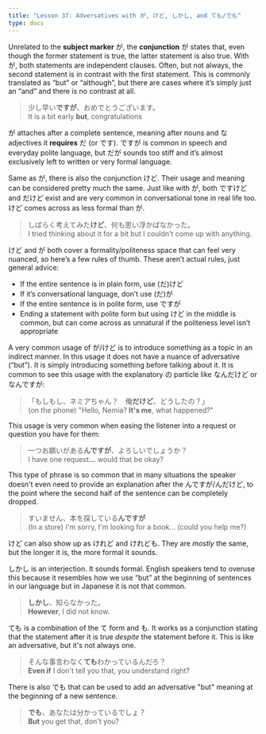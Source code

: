 ```yaml
---
title: "Lesson 37: Adversatives with が, けど, しかし, and ても/でも"
type: docs
---
```



Unrelated to the **subject marker** が, the **conjunction** が states that, even though the former statement is true, the latter statement is also true. With が, both statements are independent clauses. Often, but not always, the second statement is in contrast with the first statement. This is commonly translated as “but” or “although”, but there are cases where it’s simply just an “and” and there is no contrast at all.

> 少し早い<b>ですが</b>、おめでとうございます。  
> It is a bit early <b>but</b>, congratulations

が attaches after a complete sentence, meaning after nouns and な adjectives it **requires** だ (or です). ですが is common in speech and everyday polite language, but だが sounds too stiff and it’s almost exclusively left to written or very formal language.

Same as が, there is also the conjunction けど. Their usage and meaning can be considered pretty much the same. Just like with が, both ですけど and だけど exist and are very common in conversational tone in real life too. けど comes across as less formal than が. 

> しばらく考えてみた<b>けど</b>、何も思い浮かばなかった。  
> I tried thinking about it for a bit but I couldn’t come up with anything.

けど and が both cover a formality/politeness space that can feel very nuanced, so here’s a few rules of thumb. These aren’t actual rules, just general advice:

- If the entire sentence is in plain form, use (だ)けど
- If it’s conversational language, don’t use (だ)が
- If the entire sentence is in polite form, use ですが
- Ending a statement with polite form but using けど in the middle is common, but can come across as unnatural if the politeness level isn’t appropriate

A very common usage of が/けど is to introduce something as a topic in an indirect manner. In this usage it does not have a nuance of adversative (“but”). It is simply introducing something before talking about it. It is common to see this usage with the explanatory の particle like なんだけど or なんですが:

> 「もしもし、ネミアちゃん？　俺<b>だけど</b>、どうしたの？」  
> (on the phone) "Hello, Nemia? <b>It's me</b>, what happened?"

This usage is very common when easing the listener into a request or question you have for them:

> 一つお願いがある<b>んですが</b>、よろしいでしょうか？  
> I have one request<b>...</b> would that be okay?

This type of phrase is so common that in many situations the speaker doesn't even need to provide an explanation after the んですが/んだけど, to the point where the second half of the sentence can be completely dropped.

> すいません、本を探している<b>んですが</b>  
> (In a store) I'm sorry, I'm looking for a book... (could you help me?)

けど can also show up as けれど and けれども. They are *mostly* the same, but the longer it is, the more formal it sounds.

しかし is an interjection. It sounds formal. English speakers tend to overuse this because it resembles how we use “but” at the beginning of sentences in our language but in Japanese it is not that common.

> <b>しかし</b>、知らなかった。  
> <b>However</b>, I did not know.

ても is a combination of the て form and も. It works as a conjunction stating that the statement after it is true *despite* the statement before it. This is like an adversative, but it's not always one.

> そんな事言わなく<b>ても</b>わかっているんだろ？  
> <b>Even if</b> I don't tell you that, you understand right?

There is also でも that can be used to add an adversative "but" meaning at the beginning of a new sentence.

> <b>でも</b>、あなたは分かっているでしょ？  
> <b>But</b> you get that, don't you?